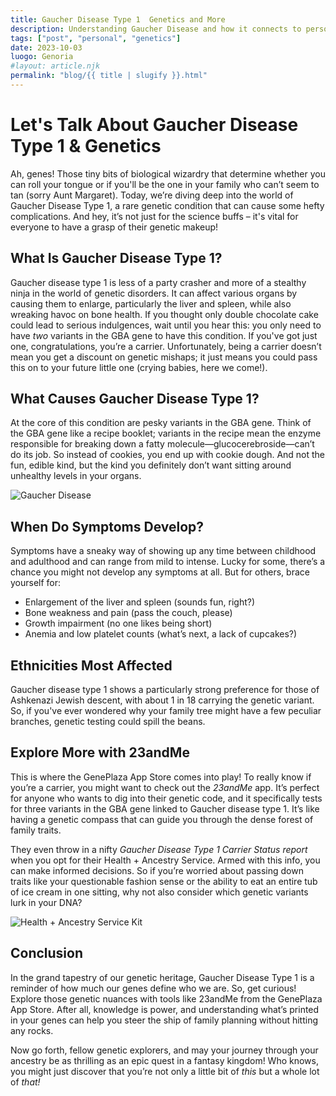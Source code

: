 ```yaml
---
title: Gaucher Disease Type 1  Genetics and More  
description: Understanding Gaucher Disease and how it connects to personal genomics.  
tags: ["post", "personal", "genetics"]  
date: 2023-10-03  
luogo: Genoria  
#layout: article.njk  
permalink: "blog/{{ title | slugify }}.html"  
---
```


# Let's Talk About Gaucher Disease Type 1 & Genetics

Ah, genes! Those tiny bits of biological wizardry that determine whether you can roll your tongue or if you'll be the one in your family who can’t seem to tan (sorry Aunt Margaret). Today, we’re diving deep into the world of Gaucher Disease Type 1, a rare genetic condition that can cause some hefty complications. And hey, it’s not just for the science buffs – it's vital for everyone to have a grasp of their genetic makeup!

## What Is Gaucher Disease Type 1?

Gaucher disease type 1 is less of a party crasher and more of a stealthy ninja in the world of genetic disorders. It can affect various organs by causing them to enlarge, particularly the liver and spleen, while also wreaking havoc on bone health. If you thought only double chocolate cake could lead to serious indulgences, wait until you hear this: you only need to have *two* variants in the GBA gene to have this condition. If you've got just one, congratulations, you’re a carrier. Unfortunately, being a carrier doesn’t mean you get a discount on genetic mishaps; it just means you could pass this on to your future little one (crying babies, here we come!).

## What Causes Gaucher Disease Type 1?

At the core of this condition are pesky variants in the GBA gene. Think of the GBA gene like a recipe booklet; variants in the recipe mean the enzyme responsible for breaking down a fatty molecule—glucocerebroside—can’t do its job. So instead of cookies, you end up with cookie dough. And not the fun, edible kind, but the kind you definitely don’t want sitting around unhealthy levels in your organs. 

![Gaucher Disease](https://pub-prd-seohub-us-west-2.s3.us-west-2.amazonaws.com/wp-content/uploads/sites/2/2021/07/gaucher.8a1cc9caf1d8.png)

## When Do Symptoms Develop? 

Symptoms have a sneaky way of showing up any time between childhood and adulthood and can range from mild to intense. Lucky for some, there’s a chance you might not develop any symptoms at all. But for others, brace yourself for:

- Enlargement of the liver and spleen (sounds fun, right?)
- Bone weakness and pain (pass the couch, please)
- Growth impairment (no one likes being short)
- Anemia and low platelet counts (what’s next, a lack of cupcakes?)

## Ethnicities Most Affected

Gaucher disease type 1 shows a particularly strong preference for those of Ashkenazi Jewish descent, with about 1 in 18 carrying the genetic variant. So, if you've ever wondered why your family tree might have a few peculiar branches, genetic testing could spill the beans.

## Explore More with 23andMe

This is where the GenePlaza App Store comes into play! To really know if you’re a carrier, you might want to check out the *23andMe* app. It’s perfect for anyone who wants to dig into their genetic code, and it specifically tests for three variants in the GBA gene linked to Gaucher disease type 1. It’s like having a genetic compass that can guide you through the dense forest of family traits.

They even throw in a nifty *Gaucher Disease Type 1 Carrier Status report* when you opt for their Health + Ancestry Service. Armed with this info, you can make informed decisions. So if you’re worried about passing down traits like your questionable fashion sense or the ability to eat an entire tub of ice cream in one sitting, why not also consider which genetic variants lurk in your DNA?

![Health + Ancestry Service Kit](https://pub-prd-seohub-us-west-2.s3.us-west-2.amazonaws.com/wp-content/uploads/sites/2/2022/03/HA-Kit-Image-1.png)

## Conclusion

In the grand tapestry of our genetic heritage, Gaucher Disease Type 1 is a reminder of how much our genes define who we are. So, get curious! Explore those genetic nuances with tools like 23andMe from the GenePlaza App Store. After all, knowledge is power, and understanding what’s printed in your genes can help you steer the ship of family planning without hitting any rocks.

Now go forth, fellow genetic explorers, and may your journey through your ancestry be as thrilling as an epic quest in a fantasy kingdom! Who knows, you might just discover that you’re not only a little bit of *this* but a whole lot of *that!*